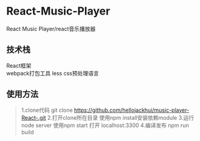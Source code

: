 # React-Music-Player
React Music Player/react音乐播放器

## 技术栈

React框架  
webpack打包工具
less css预处理语言

## 使用方法
>	1.clone代码
		git clone https://github.com/hellojackhui/music-player-React-.git 
	2.打开clone所在目录   使用npm install安装依赖module
	3.运行node server   使用npm start  打开 localhost:3300
	4.编译发布  npm run build
